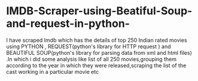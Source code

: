 # IMDB-Scraper-using-Beatiful-Soup-and-request-in-python-
I have scraped Imdb which has the details of  top 250 Indian rated movies using PYTHON ,  REQUEST(python's library for HTTP request )  and  BEAUTIFUL SOUP(python's library for parsing data from xml and html files) .In which i did some analysis like list of all 250 movies,grouping them according to the year in which they were released,scraping the list  of the cast working in a particular movie etc

